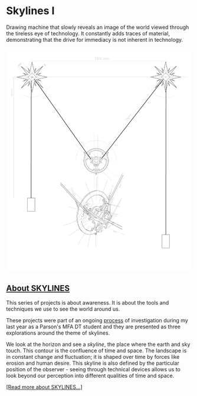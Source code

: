 # Skylines I

Drawing machine that slowly reveals an image of the world viewed through the tireless eye of technology. It constantly adds traces of material, demonstrating that the drive for immediacy is not inherent in technology.

![IMAGE](Design/sk01.png)

## [About SKYLINES](http://www.patriciogonzalezvivo.com/2014/skylines/)

This series of projects is about awareness. It is about the tools and techniques we use to see the world around us.

These projects were part of an ongoing [process](http://www.patriciogonzalezvivo.com/2014/skylines/process.php) of investigation during my last year as a Parson's MFA DT student and they are presented as three explorations around the theme of skylines.

We look at the horizon and see a _skyline_, the place where the earth and sky touch. This contour is the confluence of time and space. The landscape is in constant change and fluctuation; it is shaped over time by forces like erosion and human desire. This skyline is also defined by the particular position of the observer - seeing through technical devices allows us to look beyond our perception into different qualities of time and space.

[ [Read more about SKYLINES...] ](http://www.patriciogonzalezvivo.com/2014/skylines/)